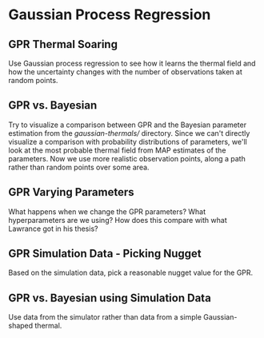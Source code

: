 # Gaussian Process Regression

## GPR Thermal Soaring
Use Gaussian process regression to see how it learns the thermal field
and how the uncertainty changes with the number of observations taken at
random points.

## GPR vs. Bayesian
Try to visualize a comparison between GPR and the Bayesian parameter
estimation from the *gaussian-thermals/* directory. Since we can't
directly visualize a comparison with probability distributions of
parameters, we'll look at the most probable thermal field from MAP
estimates of the parameters. Now we use more realistic observation
points, along a path rather than random points over some area.

## GPR Varying Parameters
What happens when we change the GPR parameters? What hyperparameters are we
using? How does this compare with what Lawrance got in his thesis?

## GPR Simulation Data - Picking Nugget
Based on the simulation data, pick a reasonable nugget value for the GPR.

## GPR vs. Bayesian using Simulation Data
Use data from the simulator rather than data from a simple Gaussian-shaped
thermal.
